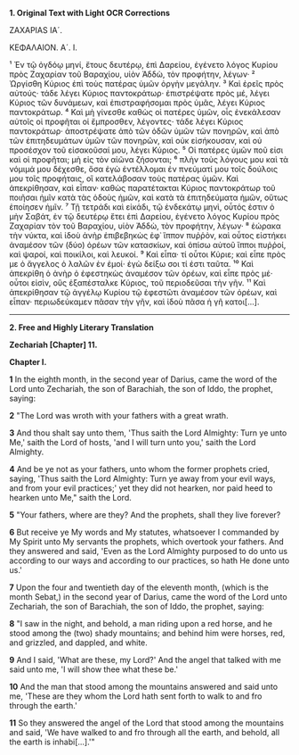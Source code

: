 **1. Original Text with Light OCR Corrections**

ZAXAPIAS IA´.

ΚΕΦΑΛΑΙΟΝ. Α´. I.

¹ Ἐν τῷ ὀγδόῳ μηνί, ἔτους δευτέρῳ, ἐπὶ Δαρείου, ἐγένετο λόγος Κυρίου πρὸς Ζαχαρίαν τοῦ Βαραχίου, υἱὸν Ἀδδὼ, τὸν προφήτην, λέγων·
² Ὠργίσθη Κύριος ἐπὶ τοὺς πατέρας ὑμῶν ὀργὴν μεγάλην.
³ Καὶ ἐρεῖς πρὸς αὐτούς· τάδε λέγει Κύριος παντοκράτωρ· ἐπιστρέψατε πρὸς μέ, λέγει Κύριος τῶν δυνάμεων, καὶ ἐπιστραφήσομαι πρὸς ὑμᾶς, λέγει Κύριος παντοκράτωρ.
⁴ Καὶ μὴ γίνεσθε καθὼς οἱ πατέρες ὑμῶν, οἷς ἐνεκάλεσαν αὐτοῖς οἱ προφῆται οἱ ἔμπροσθεν, λέγοντες· τάδε λέγει Κύριος παντοκράτωρ· ἀποστρέψατε ἀπὸ τῶν ὁδῶν ὑμῶν τῶν πονηρῶν, καὶ ἀπὸ τῶν ἐπιτηδευμάτων ὑμῶν τῶν πονηρῶν, καὶ οὐκ εἰσήκουσαν, καὶ οὐ προσέσχον τοῦ εἰσακοῦσαί μου, λέγει Κύριος.
⁵ Οἱ πατέρες ὑμῶν ποῦ εἰσι καὶ οἱ προφῆται; μὴ εἰς τὸν αἰῶνα ζήσονται;
⁶ πλὴν τοὺς λόγους μου καὶ τὰ νόμιμά μου δέχεσθε, ὅσα ἐγὼ ἐντέλλομαι ἐν πνεύματί μου τοῖς δούλοις μου τοῖς προφήταις, οἳ κατελάβοσαν τοὺς πατέρας ὑμῶν. Καὶ ἀπεκρίθησαν, καὶ εἶπαν· καθὼς παρατέτακται Κύριος παντοκράτωρ τοῦ ποιῆσαι ἡμῖν κατὰ τὰς ὁδοὺς ἡμῶν, καὶ κατὰ τὰ ἐπιτηδεύματα ἡμῶν, οὕτως ἐποίησεν ἡμῖν.
⁷ Τῇ τετράδι καὶ εἰκάδι, τῷ ἑνδεκάτῳ μηνὶ, οὗτός ἐστιν ὁ μὴν Σαβάτ, ἐν τῷ δευτέρῳ ἔτει ἐπὶ Δαρείου, ἐγένετο λόγος Κυρίου πρὸς Ζαχαρίαν τὸν τοῦ Βαραχίου, υἱὸν Ἀδδὼ, τὸν προφήτην, λέγων·
⁸ ἑώρακα τὴν νύκτα, καὶ ἰδοὺ ἀνὴρ ἐπιβεβηκὼς ἐφ᾿ ἵππον πυῤῥὸν, καὶ οὗτος εἱστήκει ἀναμέσον τῶν (δύο) ὀρέων τῶν κατασκίων, καὶ ὀπίσω αὐτοῦ ἵπποι πυῤῥοί, καὶ ψαροί, καὶ ποικίλοι, καὶ λευκοί.
⁹ Καὶ εἶπα· τί οὗτοι Κύριε; καὶ εἶπε πρὸς με ὁ ἄγγελος ὁ λαλῶν ἐν ἐμοί· ἐγὼ δείξω σοι τί ἐστι ταῦτα.
¹⁰ Καὶ ἀπεκρίθη ὁ ἀνὴρ ὁ ἐφεστηκὼς ἀναμέσον τῶν ὀρέων, καὶ εἶπε πρὸς μέ· οὗτοι εἰσὶν, οὓς ἐξαπέσταλκε Κύριος, τοῦ περιοδεῦσαι τὴν γῆν.
¹¹ Καὶ ἀπεκρίθησαν τῷ ἀγγέλῳ Κυρίου τῷ ἐφεστῶτι ἀναμέσον τῶν ὀρέων, καὶ εἶπαν· περιωδεύκαμεν πᾶσαν τὴν γῆν, καὶ ἰδοὺ πᾶσα ἡ γῆ κατοι[...].

---

**2. Free and Highly Literary Translation**

**Zechariah [Chapter] 11.**

**Chapter I.**

**1** In the eighth month, in the second year of Darius, came the word of the Lord unto Zechariah, the son of Barachiah, the son of Iddo, the prophet, saying:

**2** "The Lord was wroth with your fathers with a great wrath.

**3** And thou shalt say unto them, 'Thus saith the Lord Almighty: Turn ye unto Me,' saith the Lord of hosts, 'and I will turn unto you,' saith the Lord Almighty.

**4** And be ye not as your fathers, unto whom the former prophets cried, saying, 'Thus saith the Lord Almighty: Turn ye away from your evil ways, and from your evil practices;' yet they did not hearken, nor paid heed to hearken unto Me," saith the Lord.

**5** "Your fathers, where are they? And the prophets, shall they live forever?

**6** But receive ye My words and My statutes, whatsoever I commanded by My Spirit unto My servants the prophets, which overtook your fathers. And they answered and said, 'Even as the Lord Almighty purposed to do unto us according to our ways and according to our practices, so hath He done unto us.'

**7** Upon the four and twentieth day of the eleventh month, (which is the month Sebat,) in the second year of Darius, came the word of the Lord unto Zechariah, the son of Barachiah, the son of Iddo, the prophet, saying:

**8** "I saw in the night, and behold, a man riding upon a red horse, and he stood among the (two) shady mountains; and behind him were horses, red, and grizzled, and dappled, and white.

**9** And I said, 'What are these, my Lord?' And the angel that talked with me said unto me, 'I will show thee what these be.'

**10** And the man that stood among the mountains answered and said unto me, 'These are they whom the Lord hath sent forth to walk to and fro through the earth.'

**11** So they answered the angel of the Lord that stood among the mountains and said, 'We have walked to and fro through all the earth, and behold, all the earth is inhabi[...].'"